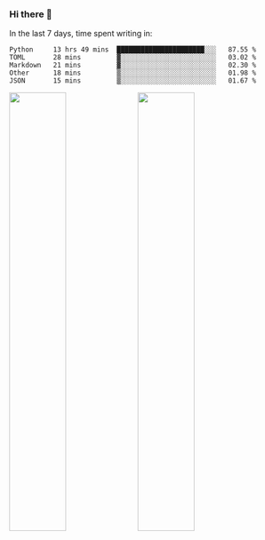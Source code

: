 ### Hi there 👋

In the last 7 days, time spent writing in:

<!--START_SECTION:waka-->
```text
Python     13 hrs 49 mins  ██████████████████████░░░   87.55 % 
TOML       28 mins         ▓░░░░░░░░░░░░░░░░░░░░░░░░   03.02 % 
Markdown   21 mins         ▓░░░░░░░░░░░░░░░░░░░░░░░░   02.30 % 
Other      18 mins         ▒░░░░░░░░░░░░░░░░░░░░░░░░   01.98 % 
JSON       15 mins         ▒░░░░░░░░░░░░░░░░░░░░░░░░   01.67 % 
```
<!--END_SECTION:waka-->

<img src="https://wakatime.com/share/@jimtje/5d0c92de-08f8-4a72-8f2f-6a9693d1e318.svg" width=45% height=45%> <img src="https://wakatime.com/share/@jimtje/501498ae-bda5-4da7-a89d-b40bcdd5556d.svg" width=45% height=45%>
